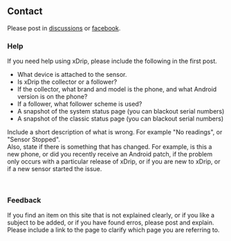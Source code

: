 ## Contact      
Please post in [discussions](https://github.com/NightscoutFoundation/xDrip/discussions) or [facebook](https://www.facebook.com/groups/xDripG5).  
  
### Help  
If you need help using xDrip, please include the following in the first post.  
- What device is attached to the sensor.  
- Is xDrip the collector or a follower?  
- If the collector, what brand and model is the phone, and what Android version is on the phone?  
- If a follower, what follower scheme is used?  
- A snapshot of the system status page (you can blackout serial numbers)  
- A snapshot of the classic status page (you can blackout serial numbers)  

Include a short description of what is wrong. For example "No readings", or "Sensor Stopped".  
Also, state if there is something that has changed. For example, is this a new phone, or did you recently receive an Android patch, if the problem only occurs with a particular release of xDrip, or if you are new to xDrip, or if a new sensor started the issue.  
  
<br/>  
  
### Feedback  
If you find an item on this site that is not explained clearly, or if you like a subject to be added, or if you have found erros, please post and explain.  Please include a link to the page to clarify which page you are referring to.  
